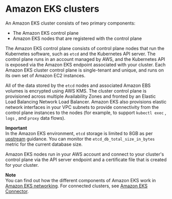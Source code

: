 # Amazon EKS clusters<a name="clusters"></a>

An Amazon EKS cluster consists of two primary components:
+ The Amazon EKS control plane
+ Amazon EKS nodes that are registered with the control plane

The Amazon EKS control plane consists of control plane nodes that run the Kubernetes software, such as `etcd` and the Kubernetes API server\. The control plane runs in an account managed by AWS, and the Kubernetes API is exposed via the Amazon EKS endpoint associated with your cluster\. Each Amazon EKS cluster control plane is single\-tenant and unique, and runs on its own set of Amazon EC2 instances\.

All of the data stored by the `etcd` nodes and associated Amazon EBS volumes is encrypted using AWS KMS\. The cluster control plane is provisioned across multiple Availability Zones and fronted by an Elastic Load Balancing Network Load Balancer\. Amazon EKS also provisions elastic network interfaces in your VPC subnets to provide connectivity from the control plane instances to the nodes \(for example, to support  `kubectl exec`  ,  `logs`  , and  `proxy`  data flows\)\.

**Important**  
In the Amazon EKS environment, `etcd` storage is limited to 8GB as per [upstream](https://etcd.io/docs/v3.5/dev-guide/limit/#storage-size-limit) guidance\. You can monitor the `etcd_db_total_size_in_bytes` metric for the current database size\.

Amazon EKS nodes run in your AWS account and connect to your cluster's control plane via the API server endpoint and a certificate file that is created for your cluster\.

**Note**  
You can find out how the different components of Amazon EKS work in [Amazon EKS networking](eks-networking.md)\. 
For connected clusters, see [Amazon EKS Connector](eks-connector.md)\.